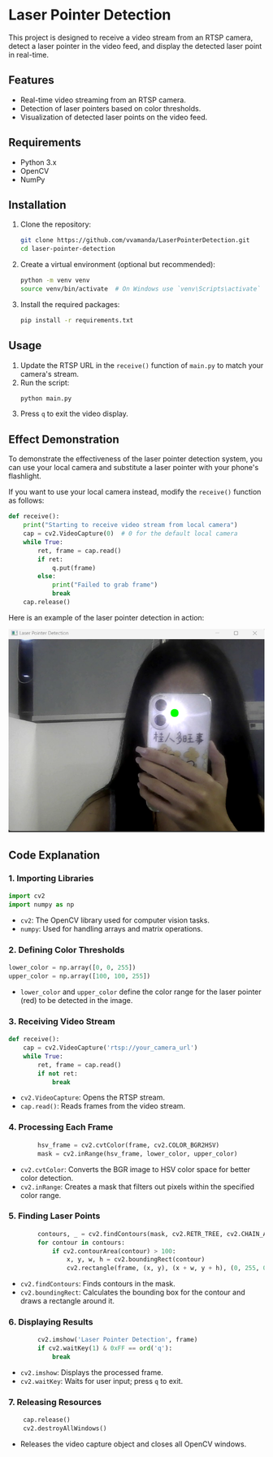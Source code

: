# Laser Pointer Detection

This project is designed to receive a video stream from an RTSP camera, detect a laser pointer in the video feed, and display the detected laser point in real-time.

## Features

- Real-time video streaming from an RTSP camera.
- Detection of laser pointers based on color thresholds.
- Visualization of detected laser points on the video feed.

## Requirements

- Python 3.x
- OpenCV
- NumPy

## Installation

1. Clone the repository:
   ```bash
   git clone https://github.com/vvamanda/LaserPointerDetection.git
   cd laser-pointer-detection
   ```

2. Create a virtual environment (optional but recommended):
   ```bash
   python -m venv venv
   source venv/bin/activate  # On Windows use `venv\Scripts\activate`
   ```

3. Install the required packages:
   ```bash
   pip install -r requirements.txt
   ```

## Usage

1. Update the RTSP URL in the `receive()` function of `main.py` to match your camera's stream.
2. Run the script:
   ```bash
   python main.py
   ```
3. Press `q` to exit the video display.

## Effect Demonstration

To demonstrate the effectiveness of the laser pointer detection system, you can use your local camera and substitute a laser pointer with your phone's flashlight.

If you want to use your local camera instead, modify the `receive()` function as follows:

   ```python
   def receive():
       print("Starting to receive video stream from local camera")
       cap = cv2.VideoCapture(0)  # 0 for the default local camera
       while True:
           ret, frame = cap.read()
           if ret:
               q.put(frame)
           else:
               print("Failed to grab frame")
               break
       cap.release()
   ```


Here is an example of the laser pointer detection in action:

![LaserPointerDetectionExample](example.png)


## Code Explanation

### 1. Importing Libraries

```python
import cv2
import numpy as np
```

- `cv2`: The OpenCV library used for computer vision tasks.
- `numpy`: Used for handling arrays and matrix operations.

### 2. Defining Color Thresholds

```python
lower_color = np.array([0, 0, 255])
upper_color = np.array([100, 100, 255])
```

- `lower_color` and `upper_color` define the color range for the laser pointer (red) to be detected in the image.

### 3. Receiving Video Stream

```python
def receive():
    cap = cv2.VideoCapture('rtsp://your_camera_url')
    while True:
        ret, frame = cap.read()
        if not ret:
            break
```

- `cv2.VideoCapture`: Opens the RTSP stream.
- `cap.read()`: Reads frames from the video stream.

### 4. Processing Each Frame

```python
        hsv_frame = cv2.cvtColor(frame, cv2.COLOR_BGR2HSV)
        mask = cv2.inRange(hsv_frame, lower_color, upper_color)
```

- `cv2.cvtColor`: Converts the BGR image to HSV color space for better color detection.
- `cv2.inRange`: Creates a mask that filters out pixels within the specified color range.

### 5. Finding Laser Points

```python
        contours, _ = cv2.findContours(mask, cv2.RETR_TREE, cv2.CHAIN_APPROX_SIMPLE)
        for contour in contours:
            if cv2.contourArea(contour) > 100:
                x, y, w, h = cv2.boundingRect(contour)
                cv2.rectangle(frame, (x, y), (x + w, y + h), (0, 255, 0), 2)
```

- `cv2.findContours`: Finds contours in the mask.
- `cv2.boundingRect`: Calculates the bounding box for the contour and draws a rectangle around it.

### 6. Displaying Results

```python
        cv2.imshow('Laser Pointer Detection', frame)
        if cv2.waitKey(1) & 0xFF == ord('q'):
            break
```

- `cv2.imshow`: Displays the processed frame.
- `cv2.waitKey`: Waits for user input; press `q` to exit.

### 7. Releasing Resources

```python
    cap.release()
    cv2.destroyAllWindows()
```

- Releases the video capture object and closes all OpenCV windows.
